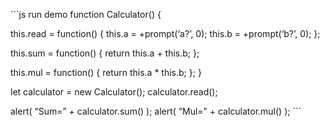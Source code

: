 \`\`\`js run demo function Calculator() {

this.read = function() { this.a = +prompt(‘a?’, 0); this.b = +prompt(‘b?’, 0); };

this.sum = function() { return this.a + this.b; };

this.mul = function() { return this.a \* this.b; }; }

let calculator = new Calculator(); calculator.read();

alert( “Sum=” + calculator.sum() ); alert( “Mul=” + calculator.mul() ); \`\`\`

